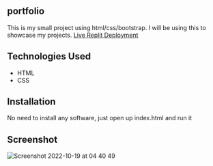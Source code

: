 ## portfolio
This is my small project using html/css/bootstrap. I will be using this to showcase my projects.
[Live Replit Deployment]()
## Technologies Used
* HTML
* CSS
## Installation
No need to install any software, just open up index.html and run it
## Screenshot 
![Screenshot 2022-10-19 at 04 40 49](https://user-images.githubusercontent.com/71108590/196562794-e2ac7eb0-672a-4d08-821d-abdf12862d45.png)

